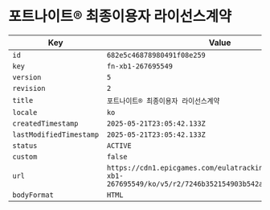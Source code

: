 # 포트나이트® 최종이용자 라이선스계약

| Key | Value |
| --- | ----- |
| `id` | `682e5c46878980491f08e259` |
| `key` | `fn-xb1-267695549` |
| `version` | `5` |
| `revision` | `2` |
| `title` | `포트나이트® 최종이용자 라이선스계약` |
| `locale` | `ko` |
| `createdTimestamp` | `2025-05-21T23:05:42.133Z` |
| `lastModifiedTimestamp` | `2025-05-21T23:05:42.133Z` |
| `status` | `ACTIVE` |
| `custom` | `false` |
| `url` | `https://cdn1.epicgames.com/eulatracking-download/fn-xb1-267695549/ko/v5/r2/7246b352154903b542ade5c442bc9242.pdf` |
| `bodyFormat` | `HTML` |
